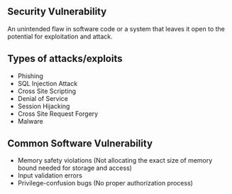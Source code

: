 ## Security Vulnerability
An unintended flaw in software code or a system that leaves it open to the potential for exploitation and attack.

## Types of attacks/exploits
- Phishing
- SQL Injection Attack
- Cross Site Scripting
- Denial of Service
- Session Hijacking
- Cross Site Request Forgery
- Malware

## Common Software Vulnerability
- Memory safety violations (Not allocating the exact size of memory bound needed for storage and access)
- Input validation errors
- Privilege-confusion bugs (No proper authorization process)
